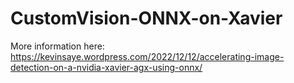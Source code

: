 # CustomVision-ONNX-on-Xavier

More information here: https://kevinsaye.wordpress.com/2022/12/12/accelerating-image-detection-on-a-nvidia-xavier-agx-using-onnx/
